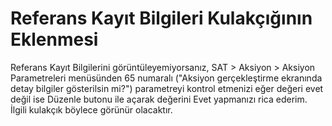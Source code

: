 # Referans Kayıt Bilgileri Kulakçığının Eklenmesi

Referans Kayıt Bilgilerini görüntüleyemiyorsanız, SAT > Aksiyon > Aksiyon Parametreleri menüsünden 65 numaralı ("Aksiyon gerçekleştirme ekranında detay bilgiler gösterilsin mi?") parametreyi kontrol etmenizi eğer değeri evet değil ise Düzenle butonu ile açarak değerini Evet yapmanızı rica ederim. İlgili kulakçık böylece görünür olacaktır.

